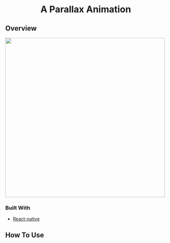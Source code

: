 <h1 align="center">A Parallax Animation</h1>

## Overview

<img src="src/assets/animated.gif" height="500">

### Built With

- [React-native](https://reactnative.dev/)
## How To Use
